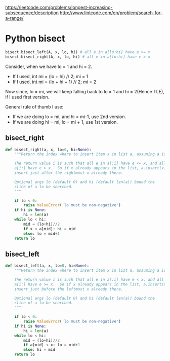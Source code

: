 https://leetcode.com/problems/longest-increasing-subsequence/description
http://www.lintcode.com/en/problem/search-for-a-range/

# Python bisect

```python
bisect.bisect_left(A, x, lo, hi) # all e in a[lo:hi] have e >= x
bisect.bisect_right(A, x, lo, hi) # all e in a[lo:hi] have e > x
```

Consider, when we have lo = 1 and hi = 2.

- If I used, int mi = (lo + hi) // 2; mi = 1
- If I used, int mi = (lo + hi + 1) // 2; mi = 2

Now since, lo = mi, we will keep falling back to lo = 1 and hi = 2(Hence TLE), if I used first
version.

General rule of thumb I use:

- If we are doing lo = mi, and hi = mi-1, use 2nd version.
- If we are doing hi = mi, lo = mi + 1, use 1st version.

## bisect_right

```python
def bisect_right(a, x, lo=0, hi=None):
    """Return the index where to insert item x in list a, assuming a is sorted.

    The return value i is such that all e in a[:i] have e <= x, and all e in
    a[i:] have e > x.  So if x already appears in the list, a.insert(x) will
    insert just after the rightmost x already there.

    Optional args lo (default 0) and hi (default len(a)) bound the
    slice of a to be searched.
    """

    if lo < 0:
        raise ValueError('lo must be non-negative')
    if hi is None:
        hi = len(a)
    while lo < hi:
        mid = (lo+hi)//2
        if x < a[mid]: hi = mid
        else: lo = mid+1
    return lo
```

## bisect_left

```python
def bisect_left(a, x, lo=0, hi=None):
    """Return the index where to insert item x in list a, assuming a is sorted.

    The return value i is such that all e in a[:i] have e < x, and all e in
    a[i:] have e >= x.  So if x already appears in the list, a.insert(x) will
    insert just before the leftmost x already there.

    Optional args lo (default 0) and hi (default len(a)) bound the
    slice of a to be searched.
    """

    if lo < 0:
        raise ValueError('lo must be non-negative')
    if hi is None:
        hi = len(a)
    while lo < hi:
        mid = (lo+hi)//2
        if a[mid] < x: lo = mid+1
        else: hi = mid
    return lo
```
